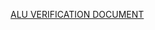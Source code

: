 [ALU VERIFICATION DOCUMENT](https://docs.google.com/document/d/1pLXLTpR3BAyqRsV9GFiqogyAE6VqxZq3537BpR6REsw/edit?usp=sharing)
